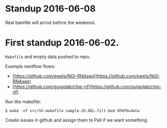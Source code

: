# Standup 2016-06-08

Real bamfile will arrive before the weekend.

# First standup 2016-06-02.

`Makefile` and empty data pushed to repo.

Example nextflow flows:

 * [https://github.com/ewels/NGI-RNAseq](https://github.com/ewels/NGI-RNAseq)
 * [https://github.com/guigolab/chip-nf](https://github.com/guigolab/chip-nf)

Run the makefile:

    $ make -nf src/SV.makefile sample.SV.DEL.filt.bed VPATH=data

Create issues in github and assign them to Pall if we want something.
